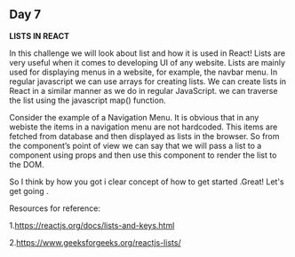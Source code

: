 ## Day 7

**LISTS IN REACT**

In this challenge we will look about list and how it is used in React!
Lists are very useful when it comes to developing UI of any website. Lists are mainly used for
displaying menus in a website, for example, the navbar menu. In regular javascript we can 
use arrays for creating lists. We can create lists in React in a similar manner as we do
in regular JavaScript. we can traverse the list using the javascript map() function.

Consider the example of a Navigation Menu. It is obvious that in any webiste the items
in a navigation menu are not hardcoded. This items are fetched from database and then displayed
as lists in the browser. So from the component’s point of view we can say that we will
pass a list to a component using props and then use this component to render the list to the DOM. 

So I think by how you got i clear concept of how to get started .Great! Let's get going .

Resources for reference:

  1.https://reactjs.org/docs/lists-and-keys.html
  
  2.https://www.geeksforgeeks.org/reactjs-lists/
